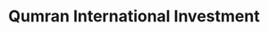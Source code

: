---
title: "Qumran International Investment"
url: /freetown/qumran-international-investment/
shop: electronics
---